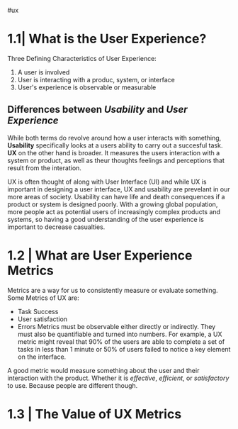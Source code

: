 #ux 
# 1.1|  What is the User Experience?

Three Defining Characteristics of User Experience:
1. A user is involved
2. User is interacting with a produc, system, or interface
3. User's experience is observable or measurable

## Differences between *Usability* and *User Experience*
While both terms do revolve around how a user interacts with something, **Usability** specifically looks at a users ability to carry out a succesful task. **UX** on the other hand is broader. It measures the users interaction with a system or product, as well as theur thoughts feelings and perceptions that result from the interation.

UX is often thought of along with User Interface (UI) and while UX is important in designing a user interface, UX and usability are prevelant in our more areas of society. Usability can have life and death consequences if a product or system is designed poorly. With a growing global population, more people act as potential users of increasingly complex products and systems, so having a good understanding of the user experience is important to decrease casualties.

# 1.2 | What are User Experience Metrics
Metrics are a way for us to consistently measure or evaluate something. Some Metrics of UX are:
- Task Success
- User satisfaction
- Errors
Metrics must be observable either directly or indirectly. They must also be quantifiable and turned into numbers. For example, a UX metric might reveal that 90% of the users are able to complete a set of tasks in less than 1 minute or 50% of users failed to notice a key element on the interface.

A good metric would measure something about the user and their interaction with the product. Whether it is *effective*, *efficient*, or *satisfactory* to use. Because people are different though. 

# 1.3 | The Value of UX Metrics




